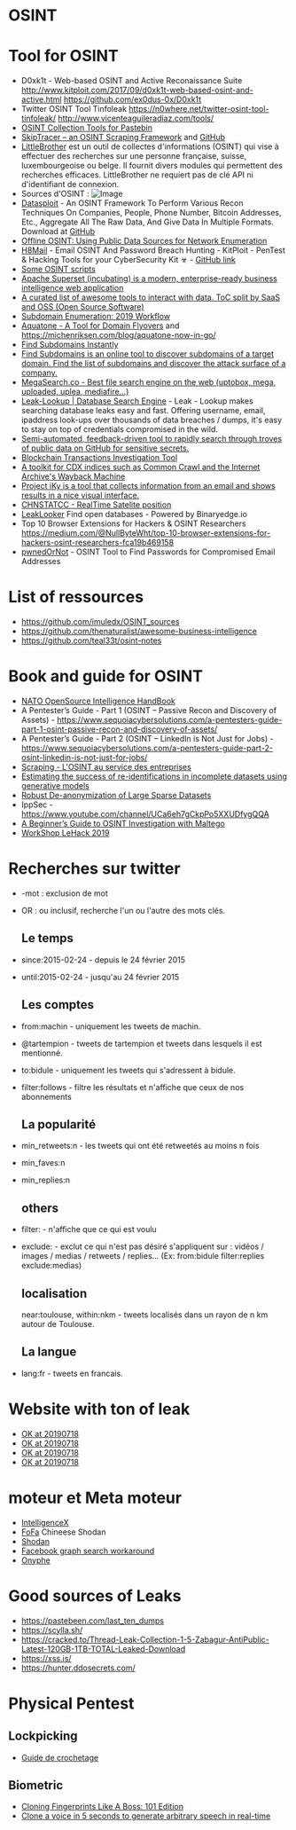 OSINT
=====

Tool for OSINT
==============

-	D0xk1t - Web-based OSINT and Active Reconaissance Suite http://www.kitploit.com/2017/09/d0xk1t-web-based-osint-and-active.html https://github.com/ex0dus-0x/D0xk1t
-	Twitter OSINT Tool Tinfoleak https://n0where.net/twitter-osint-tool-tinfoleak/ http://www.vicenteaguileradiaz.com/tools/
-	[OSINT Collection Tools for Pastebin](https://jakecreps.com/2019/05/08/osint-collection-tools-for-pastebin/)
-	[SkipTracer – an OSINT Scraping Framework](https://jakecreps.com/2019/07/01/skiptracer/) and [GitHub](https://github.com/xillwillx/skiptracer)
-	[LittleBrother](https://github.com/lulz3xploit/LittleBrother) est un outil de collectes d'informations (OSINT) qui vise à effectuer des recherches sur une personne française, suisse, luxembourgeoise ou belge. Il fournit divers modules qui permettent des recherches efficaces. LittleBrother ne requiert pas de clé API ni d'identifiant de connexion.
-	Sources d'OSINT : ![Image](https://miro.medium.com/max/1318/1*Dpf3zGMTvMZ94ydA2qIYmA.png)
-	[Datasploit](https://www.kitploit.com/2018/09/datasploit-osint-framework-to-perform.html) - An OSINT Framework To Perform Various Recon Techniques On Companies, People, Phone Number, Bitcoin Addresses, Etc., Aggregate All The Raw Data, And Give Data In Multiple Formats. Download at [GitHub](https://github.com/DataSploit/datasploit)
-	[Offline OSINT: Using Public Data Sources for Network Enumeration](https://www.ubeeri.com/blog/2018/3/27/offline-osint-using-public-data-sources-for-network-enumeration)
-	[H8Mail](https://www.kitploit.com/2019/01/h8mail-email-osint-and-password-breach.html) - Email OSINT And Password Breach Hunting - KitPloit - PenTest & Hacking Tools for your CyberSecurity Kit ☣ - [GitHub link](https://github.com/khast3x/h8mail)
-	[Some OSINT scripts](https://github.com/ShrewkRoot/OSINT-SCRIPTS)
-	[Apache Superset (incubating) is a modern, enterprise-ready business intelligence web application](https://github.com/apache/incubator-superset/)
-	[A curated list of awesome tools to interact with data. ToC split by SaaS and OSS (Open Source Software)](https://github.com/thenaturalist/awesome-business-intelligence)
-	[Subdomain Enumeration: 2019 Workflow](https://0xpatrik.com/subdomain-enumeration-2019/)
-	[Aquatone - A Tool for Domain Flyovers](https://github.com/michenriksen/aquatone) and https://michenriksen.com/blog/aquatone-now-in-go/
-	[Find Subdomains Instantly](https://findsubdomains.com/)
-	[Find Subdomains is an online tool to discover subdomains of a target domain. Find the list of subdomains and discover the attack surface of a company.](https://pentest-tools.com/information-gathering/find-subdomains-of-domain)
-	[MegaSearch.co - Best file search engine on the web (uptobox, mega, uploaded, uplea, mediafire...)](http://megasearch.co/)
-	[Leak-Lookup | Database Search Engine](https://leak-lookup.com/databases) - Leak - Lookup makes searching database leaks easy and fast. Offering username, email, ipaddress look-ups over thousands of data breaches / dumps, it's easy to stay on top of credentials compromised in the wild.
-	[Semi-automated, feedback-driven tool to rapidly search through troves of public data on GitHub for sensitive secrets.](https://github.com/BishopFox/GitGot)
-	[Blockchain Transactions Investigation Tool](https://github.com/s0md3v/Orbit)
-	[A toolkit for CDX indices such as Common Crawl and the Internet Archive's Wayback Machine](https://github.com/cocrawler/cdx_toolkit)
-	[Project iKy is a tool that collects information from an email and shows results in a nice visual interface.](https://gitlab.com/kennbroorg/iKy/)
-	[CHNSTATCC - RealTime Satelite position](http://8.9.36.135/track/track.php)
-	[LeakLooker](https://github.com/woj-ciech/LeakLooker) Find open databases - Powered by Binaryedge.io
-	Top 10 Browser Extensions for Hackers & OSINT Researchers https://medium.com/@NullByteWht/top-10-browser-extensions-for-hackers-osint-researchers-fca19b469158
-	[pwnedOrNot](https://github.com/thewhiteh4t/pwnedOrNot) - OSINT Tool to Find Passwords for Compromised Email Addresses

List of ressources
==================

-	https://github.com/imuledx/OSINT_sources
-	https://github.com/thenaturalist/awesome-business-intelligence
-	https://github.com/teal33t/osint-notes

Book and guide for OSINT
========================

-	[NATO OpenSource Intelligence HandBook](http://www.au.af.mil/au/awc/awcgate/nato/osint_hdbk.pdf)
-	A Pentester’s Guide - Part 1 (OSINT – Passive Recon and Discovery of Assets) - https://www.sequoiacybersolutions.com/a-pentesters-guide-part-1-osint-passive-recon-and-discovery-of-assets/
-	A Pentester’s Guide - Part 2 (OSINT – LinkedIn is Not Just for Jobs) - https://www.sequoiacybersolutions.com/a-pentesters-guide-part-2-osint-linkedin-is-not-just-for-jobs/
-	[Scraping - L'OSINT au service des entreprises](https://docs.google.com/presentation/d/1OFGNnvTpfVs9uL4oLf53THdxC1UVh7B8drXl7b5aciE/mobilepresent#slide=id.p)
-	[Estimating the success of re-identifications in incomplete datasets using generative models](https://www.nature.com/articles/s41467-019-10933-3)
-	[Robust De-anonymization of Large Sparse Datasets](https://www.cs.cornell.edu/~shmat/shmat_oak08netflix.pdf)
-	IppSec - https://www.youtube.com/channel/UCa6eh7gCkpPo5XXUDfygQQA
-	[A Beginner’s Guide to OSINT Investigation with Maltego](https://medium.com/@raebaker/a-beginners-guide-to-osint-investigation-with-maltego-6b195f7245cc)
-	[WorkShop LeHack 2019](https://github.com/shrewkroot/workshop)

Recherches sur twitter
======================

-	-mot : exclusion de mot
-	OR : ou inclusif, recherche l'un ou l'autre des mots clés.

	Le temps
	--------

-	since:2015-02-24 - depuis le 24 février 2015

-	until:2015-02-24 - jusqu'au 24 février 2015

	Les comptes
	-----------

-	from:machin - uniquement les tweets de machin.

-	@tartempion - tweets de tartempion et tweets dans lesquels il est mentionné.

-	to:bidule - uniquement les tweets qui s'adressent à bidule.

-	filter:follows - filtre les résultats et n'affiche que ceux de nos abonnements

	La popularité
	-------------

-	min_retweets:n - les tweets qui ont été retweetés au moins n fois

-	min_faves:n

-	min_replies:n

	others
	------

-	filter: - n'affiche que ce qui est voulu

-	exclude: - exclut ce qui n'est pas désiré s'appliquent sur : vidéos / images / medias / retweets / replies... (Ex: from:bidule filter:replies exclude:medias)

	localisation
	------------

	near:toulouse, within:nkm - tweets localisés dans un rayon de n km autour de Toulouse.

	La langue
	---------

-	lang:fr - tweets en francais.

Website with ton of leak
========================

-	[OK at 20190718](http://185.197.30.221/?dir=down%2Fpasswds)
-	[OK at 20190718](https://b4ckdoorarchive.host/HELL-ARCHIVE/)
-	[OK at 20190718](http://www.flashteam.xyz/c/)
-	[OK at 20190718](https://192.169.136.87/)

moteur et Meta moteur
=====================

-	[IntelligenceX](https://intelx.io/tools)
-	[FoFa](https://fofa.so) Chineese Shodan
-	[Shodan](https://shodan.io)
-	[Facebook graph search workaround](https://mtg-bi.com/content/facebook-graph-search-workaround)
-	[Onyphe](https://www.onyphe.io/search/)

Good sources of Leaks
=====================

-	https://pastebeen.com/last_ten_dumps
-	https://scylla.sh/
-	https://cracked.to/Thread-Leak-Collection-1-5-Zabagur-AntiPublic-Latest-120GB-1TB-TOTAL-Leaked-Download
-	https://xss.is/
-	https://hunter.ddosecrets.com/

Physical Pentest
================

Lockpicking
-----------

-	[Guide de crochetage](https://intrusion.eu/wp-content/uploads/2019/01/Guide_de_crochetage_ATS_Pentest.pdf)

Biometric
---------

-	[Cloning Fingerprints Like A Boss: 101 Edition](https://medium.com/@LucaBongiorni/cloning-fingerprints-like-a-boss-101-edition-893468ecc826)
-	[Clone a voice in 5 seconds to generate arbitrary speech in real-time](https://github.com/CorentinJ/Real-Time-Voice-Cloning)
